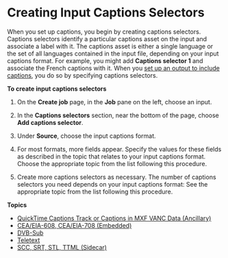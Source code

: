 # Creating Input Captions Selectors<a name="create-input-caption-selectors"></a>

When you set up captions, you begin by creating captions selectors\. Captions selectors identify a particular captions asset on the input and associate a label with it\. The captions asset is either a single language or the set of all languages contained in the input file, depending on your input captions format\. For example, you might add **Captions selector 1** and associate the French captions with it\. When you [set up an output to include captions](set-up-captions-in-outputs.md), you do so by specifying captions selectors\. 

**To create input captions selectors**

1. On the **Create job** page, in the **Job** pane on the left, choose an input\. 

1. In the **Captions selectors** section, near the bottom of the page, choose **Add captions selector**\. 

1. Under **Source**, choose the input captions format\. 

1. For most formats, more fields appear\. Specify the values for these fields as described in the topic that relates to your input captions format\. Choose the appropriate topic from the list following this procedure\.

1. Create more captions selectors as necessary\. The number of captions selectors you need depends on your input captions format: See the appropriate topic from the list following this procedure\.

**Topics**
+ [QuickTime Captions Track or Captions in MXF VANC Data \(Ancillary\)](ancillary.md)
+ [CEA/EIA\-608, CEA/EIA\-708 \(Embedded\)](embedded.md)
+ [DVB\-Sub](dvb-sub-or-scte-27.md)
+ [Teletext](dvb-teletext.md)
+ [SCC, SRT, STL, TTML \(Sidecar\)](scc.md)